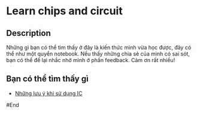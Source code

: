 # Learn chips and circuit
## Description
Những gì bạn có thể tìm thấy ở đây là kiến thức mình vừa học được, đây có thể như một quyển notebook. Nếu thấy những chia sẻ của mình có sai sót, bạn có thể để lại nhắc nhở mình ở phần feedback. Cảm ơn rất nhiều!
## Bạn có thể tìm thấy gì
- [Những lưu ý khi sử dụng IC](https://github.com/Trannam02/learn-chips-and-circuits/blob/main/chipsFamily.md)

#End

